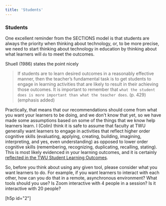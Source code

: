 ```yaml
---
title: 'Students'
---
```

### Students

One excellent reminder from the SECTIONS model is that students are always the priority when thinking about technology, or, to be more precise, we need to start thinking about technology in education by thinking about what learners will `do` to meet the outcomes.

Shuell (1986) states the point nicely

> If students are to learn desired outcomes in a reasonably effective manner, then the teacher’s fundamental task is to get students to engage in learning activities that are likely to result in their achieving those outcomes. It is important to remember that `what the student does is more important than what the teacher does`. (p. 429) (emphasis added)

Practically, that means that our recommendations should come from what you want your learners to be doing, and we don't know that yet, so we have made some assumptions based on some of the things that we know help learners learn. I (Colin) think it is safe to assume that faculty at TWU generally want learners to engage in activities that reflect higher order cognitive skills (evaluating, applying, creating, building, imagining, interpreting, and yes, even understanding) as opposed to lower order cognitive skills (remembering, recognizing, duplicating, recalling, stating). This is most likely evidenced in your learning outcomes, and it is certainly [reflected in the TWU Student Learning Outcomes](https://www.twu.ca/academics/student-learning-outcomes).

So, before you think about using any given tool, please consider what you want learners to do. For example, if you want learners to interact with each other, how can you do that in a remote, asynchronous environment? What tools should you use? Is Zoom interactive with 4 people in a session? Is it interactive with 20 people?

[h5p id="2"]
